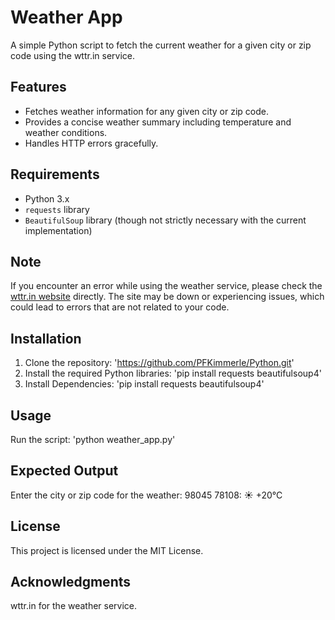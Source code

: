 # Weather App
A simple Python script to fetch the current weather for a given city or zip code using the wttr.in service.

## Features
- Fetches weather information for any given city or zip code.
- Provides a concise weather summary including temperature and weather conditions.
- Handles HTTP errors gracefully.

## Requirements
- Python 3.x
- `requests` library
- `BeautifulSoup` library (though not strictly necessary with the current implementation)

## Note

If you encounter an error while using the weather service, please check the [wttr.in website](https://wttr.in) directly. The site may be down or experiencing issues, which could lead to errors that are not related to your code.


## Installation
1. Clone the repository: 'https://github.com/PFKimmerle/Python.git'
2. Install the required Python libraries: 'pip install requests beautifulsoup4'
3. Install Dependencies: 'pip install requests beautifulsoup4'


## Usage
Run the script: 'python weather_app.py'


## Expected Output
Enter the city or zip code for the weather: 98045
78108: ☀️   +20°C


## License
This project is licensed under the MIT License. 

## Acknowledgments
wttr.in for the weather service.